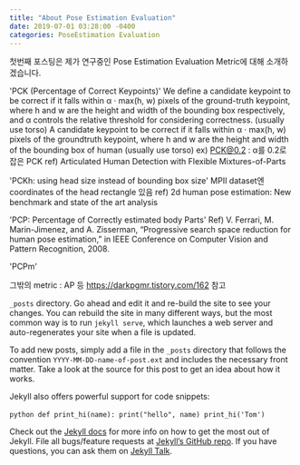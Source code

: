 ```yaml
---
title: "About Pose Estimation Evaluation"
date: 2019-07-01 03:28:00 -0400
categories: PoseEstimation Evaluation
---
```

첫번째 포스팅은 제가 연구중인 Pose Estimation Evaluation Metric에 대해 소개하겠습니다.

'PCK (Percentage of Correct Keypoints)'
We define a candidate keypoint to be correct if it falls within α · max(h, w) pixels of the ground-truth keypoint, where h and w are the height and width of the bounding box respectively, and α controls the relative threshold for considering correctness. (usually use torso)
A candidate keypoint to be correct if it falls within α · max(h, w) pixels of the groundtruth keypoint, where h and w are the height and width of the bounding box of human (usually use torso)
ex) PCK@0.2 : α를 0.2로 잡은 PCK 
ref) Articulated Human Detection with Flexible Mixtures-of-Parts

'PCKh: using head size instead of bounding box size'
MPII dataset엔 coordinates of the head rectangle 있음
ref) 2d human pose estimation: New benchmark and state of the art analysis

'PCP: Percentage of Correctly estimated body Parts'
Ref) V. Ferrari, M. Marin-Jimenez, and A. Zisserman, “Progressive search space reduction for human pose estimation,” in IEEE Conference on Computer Vision and Pattern Recognition, 2008.

'PCPm'

그밖의 metric : AP 등 https://darkpgmr.tistory.com/162 참고


`_posts` directory. Go ahead and edit it and re-build the site to see your changes. You can rebuild the site in many different ways, but the most common way is to run `jekyll serve`, which launches a web server and auto-regenerates your site when a file is updated.

To add new posts, simply add a file in the `_posts` directory that follows the convention `YYYY-MM-DD-name-of-post.ext` and includes the necessary front matter. Take a look at the source for this post to get an idea about how it works.

Jekyll also offers powerful support for code snippets:

​```python
def print_hi(name):
  print("hello", name)
print_hi('Tom')
​```

Check out the [Jekyll docs][jekyll-docs] for more info on how to get the most out of Jekyll. File all bugs/feature requests at [Jekyll’s GitHub repo][jekyll-gh]. If you have questions, you can ask them on [Jekyll Talk][jekyll-talk].

[jekyll-docs]: https://jekyllrb.com/docs/home
[jekyll-gh]:   https://github.com/jekyll/jekyll
[jekyll-talk]: https://talk.jekyllrb.com/

